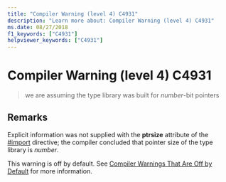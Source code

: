 ```yaml
---
title: "Compiler Warning (level 4) C4931"
description: "Learn more about: Compiler Warning (level 4) C4931"
ms.date: 08/27/2018
f1_keywords: ["C4931"]
helpviewer_keywords: ["C4931"]
---
```

# Compiler Warning (level 4) C4931

> we are assuming the type library was built for *number*-bit pointers

## Remarks

Explicit information was not supplied with the **ptrsize** attribute of the [#import](../../preprocessor/hash-import-directive-cpp.md) directive; the compiler concluded that pointer size of the type library is *number*.

This warning is off by default. See [Compiler Warnings That Are Off by Default](../../preprocessor/compiler-warnings-that-are-off-by-default.md) for more information.
